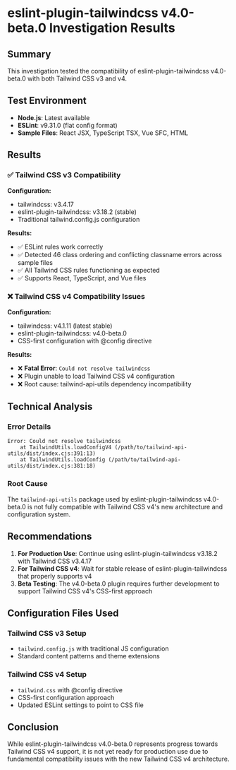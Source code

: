 # eslint-plugin-tailwindcss v4.0-beta.0 Investigation Results

## Summary

This investigation tested the compatibility of eslint-plugin-tailwindcss v4.0-beta.0 with both Tailwind CSS v3 and v4.

## Test Environment

- **Node.js**: Latest available
- **ESLint**: v9.31.0 (flat config format)
- **Sample Files**: React JSX, TypeScript TSX, Vue SFC, HTML

## Results

### ✅ Tailwind CSS v3 Compatibility

**Configuration:**
- tailwindcss: v3.4.17
- eslint-plugin-tailwindcss: v3.18.2 (stable)
- Traditional tailwind.config.js configuration

**Results:**
- ✅ ESLint rules work correctly
- ✅ Detected 46 class ordering and conflicting classname errors across sample files
- ✅ All Tailwind CSS rules functioning as expected
- ✅ Supports React, TypeScript, and Vue files

### ❌ Tailwind CSS v4 Compatibility Issues

**Configuration:**
- tailwindcss: v4.1.11 (latest stable)
- eslint-plugin-tailwindcss: v4.0-beta.0
- CSS-first configuration with @config directive

**Results:**
- ❌ **Fatal Error**: `Could not resolve tailwindcss`
- ❌ Plugin unable to load Tailwind CSS v4 configuration
- ❌ Root cause: tailwind-api-utils dependency incompatibility

## Technical Analysis

### Error Details
```
Error: Could not resolve tailwindcss
    at TailwindUtils.loadConfigV4 (/path/to/tailwind-api-utils/dist/index.cjs:391:13)
    at TailwindUtils.loadConfig (/path/to/tailwind-api-utils/dist/index.cjs:381:18)
```

### Root Cause
The `tailwind-api-utils` package used by eslint-plugin-tailwindcss v4.0-beta.0 is not fully compatible with Tailwind CSS v4's new architecture and configuration system.

## Recommendations

1. **For Production Use**: Continue using eslint-plugin-tailwindcss v3.18.2 with Tailwind CSS v3.4.17
2. **For Tailwind CSS v4**: Wait for stable release of eslint-plugin-tailwindcss that properly supports v4
3. **Beta Testing**: The v4.0-beta.0 plugin requires further development to support Tailwind CSS v4's CSS-first approach

## Configuration Files Used

### Tailwind CSS v3 Setup
- `tailwind.config.js` with traditional JS configuration
- Standard content patterns and theme extensions

### Tailwind CSS v4 Setup  
- `tailwind.css` with @config directive
- CSS-first configuration approach
- Updated ESLint settings to point to CSS file

## Conclusion

While eslint-plugin-tailwindcss v4.0-beta.0 represents progress towards Tailwind CSS v4 support, it is not yet ready for production use due to fundamental compatibility issues with the new Tailwind CSS v4 architecture.